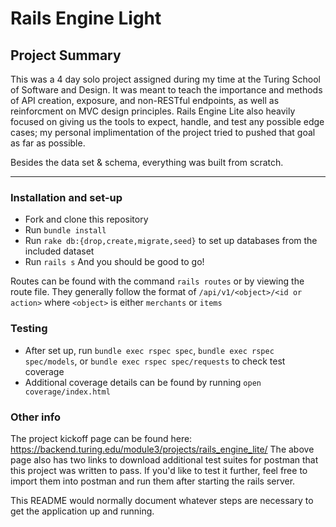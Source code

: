 # Rails Engine Light

## Project Summary
This was a 4 day solo project assigned during my time at the Turing School of Software and Design. It was meant to teach the importance and methods of API creation, exposure, and non-RESTful endpoints, as well as reinforcment on MVC design principles. Rails Engine Lite also heavily focused on giving us the tools to expect, handle, and test any possible edge cases; my personal implimentation of the project tried to pushed that goal as far as possible. 

Besides the data set & schema, everything was built from scratch.

___

### Installation and set-up
 * Fork and clone this repository
 * Run `bundle install`
 * Run `rake db:{drop,create,migrate,seed}` to set up databases from the included dataset
 * Run `rails s`
 And you should be good to go!
 
 Routes can be found with the command `rails routes` or by viewing the route file. They generally follow the format of `/api/v1/<object>/<id or action>` where `<object>` is either `merchants` or `items`
 
 ### Testing
 * After set up, run `bundle exec rspec spec`, `bundle exec rspec spec/models`, or `bundle exec rspec spec/requests` to check test coverage
 * Additional coverage details can be found by running `open coverage/index.html`
 
 ### Other info
 The project kickoff page can be found here: https://backend.turing.edu/module3/projects/rails_engine_lite/
 The above page also has two links to download additional test suites for postman that this project was written to pass. If you'd like to test it   further, feel free to import them into postman and run them after starting the rails server.

This README would normally document whatever steps are necessary to get the
application up and running.

